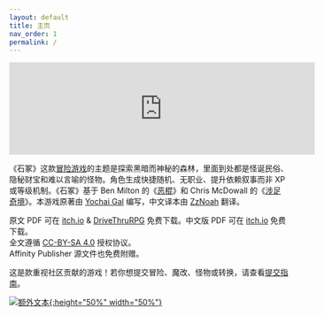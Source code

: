 ```yaml
---
layout: default
title: 主页
nav_order: 1
permalink: /
---
```


<iframe frameborder="0" src="https://itch.io/embed/2435157?bg_color=222&amp;fg_color=fff" width="552" height="167"><a href="https://zznoah.itch.io/cairn-chs">石冢（Cairn）中文版 by ZzNoah</a></iframe>

《石冢》这款[冒险游戏](http://questingblog.com/adventure-game-vs-osr)的主题是探索黑暗而神秘的森林，里面到处都是怪诞民俗、隐秘财宝和难以言喻的怪物。角色生成快捷随机、无职业、提升依赖叙事而非 XP 或等级机制。《石冢》基于 Ben Milton 的《[恶棍](https://www.drivethrurpg.com/product/250888/Knave)》和 Chris McDowall 的《[涉足奇境](https://chrismcdee.itch.io/electric-bastionland)》。本游戏原著由 [Yochai Gal](https://newschoolrevolution.com) 编写，中文译本由 [ZzNoah](https://zznoah.itch.io/) 翻译。

原文 PDF 可在 [itch.io](https://yochaigal.itch.io/cairn) & [DriveThruRPG](https://www.drivethrurpg.com/product/330809/Cairn) 免费下载。中文版 PDF 可在 [itch.io](https://zznoah.itch.io/cairn-chs) 免费下载。  
全文遵循 [CC-BY-SA 4.0](https://creativecommons.org/licenses/by-sa/4.0/) 授权协议。  
Affinity Publisher 源文件也免费附赠。

这是款重视社区贡献的游戏！若你想提交冒险、魔改、怪物或转换，请查看[提交指南](/submissions/submission-guide)。

<p></p>

[![额外文本](/img/cairn-cn.png "点击放大"){:height="50%" width="50%"}](/img/cairn-cn.png)
